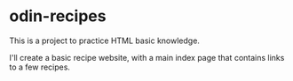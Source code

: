 # odin-recipes

This is a project to practice HTML basic knowledge.

I'll create a basic recipe website, with a main index page that contains links to a few recipes.